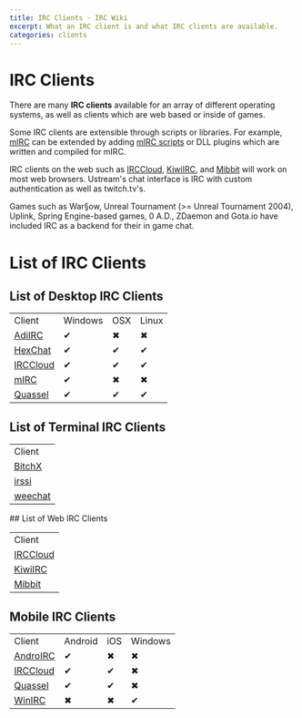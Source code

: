 ```yaml
---
title: IRC Clients - IRC Wiki
excerpt: What an IRC client is and what IRC clients are available.
categories: clients
---
```

# IRC Clients
There are many **IRC clients** available for an array of different operating systems, as well as clients which are web based or inside of games.

Some IRC clients are extensible through scripts or libraries. For example, [mIRC](/wiki/client/mirc) can be extended by adding [mIRC scripts](/wiki/client/mirc#Scripting) or DLL plugins which are written and compiled for mIRC.

IRC clients on the web such as [IRCCloud](/wiki/client/irccloud), [KiwiIRC](/wiki/client/kiwiirc), and [Mibbit](/wiki/client/mibbit) will work on most web browsers. Ustream's chat interface is IRC with custom authentication as well as twitch.tv's.

Games such as War§ow, Unreal Tournament (>= Unreal Tournament 2004), Uplink, Spring Engine-based games, 0 A.D., ZDaemon and Gota.io have included IRC as a backend for their in game chat.

# List of IRC Clients

## List of Desktop IRC Clients
<table>
    <tr>
        <td>Client</td>
        <td>Windows</td>
        <td>OSX</td>
        <td>Linux</td>
    </tr>
    <tr>
        <td><a href="/wiki/client/adiirc">AdiIRC</a></td>
        <td>✔</td>
        <td>✖</td>
        <td>✖</td>
    </tr>
    <tr>
        <td><a href="/wiki/client/hexchat">HexChat</a></td>
        <td>✔</td>
        <td>✔</td>
        <td>✔</td>
    </tr>
    <tr>
        <td><a href="/wiki/client/irccloud">IRCCloud</a></td>
        <td>✔</td>
        <td>✔</td>
        <td>✔</td>
    </tr>
    <tr>
        <td><a href="/wiki/client/mirc">mIRC</a></td>
        <td>✔</td>
        <td>✖</td>
        <td>✖</td>
    </tr>
    <tr>
        <td><a href="/wiki/client/quassel">Quassel</a></td>
        <td>✔</td>
        <td>✔</td>
        <td>✔</td>
    </tr>
</table>

## List of Terminal IRC Clients

<table>
    <tr>
        <td>Client</td>
    </tr>
    <tr>
        <td><a href="/wiki/client/bitchx">BitchX</a></td>
    </tr>
    <tr>
        <td><a href="/wiki/client/irssi">irssi</a></td>
    </tr>
    <tr>
        <td><a href="/wiki/client/weechat">weechat</a></td>
    </tr>
</table>
## List of Web IRC Clients
<table>
    <tr>
        <td>Client</td>
    </tr>
    <tr>
        <td><a href="/wiki/client/irccloud">IRCCloud</a></td>
    </tr>
    <tr>
        <td><a href="/wiki/client/kiwiirc">KiwiIRC</a></td>
    </tr>
    <tr>
        <td><a href="/wiki/client/mibbit">Mibbit</a></td>
    </tr>
</table>

## Mobile IRC Clients
<table>
    <tr>
        <td>Client</td>
        <td>Android</td>
        <td>iOS</td>
        <td>Windows</td>
    </tr>
    <tr>
        <td><a href="/wiki/client/androirc">AndroIRC</a></td>
        <td>✔</td>
        <td>✖</td>
        <td>✖</td>
    </tr>
    <tr>
        <td><a href="/wiki/client/irccloud">IRCCloud</a></td>
        <td>✔</td>
        <td>✔</td>
        <td>✖</td>
    </tr>
    <tr>
        <td><a href="/wiki/client/quassel">Quassel</a></td>
        <td>✔</td>
        <td>✔</td>
        <td>✖</td>
    </tr>
    <tr>
        <td><a href="/wiki/client/winirc">WinIRC</a></td>
        <td>✖</td>
        <td>✖</td>
        <td>✔</td>
    </tr>
</table>
